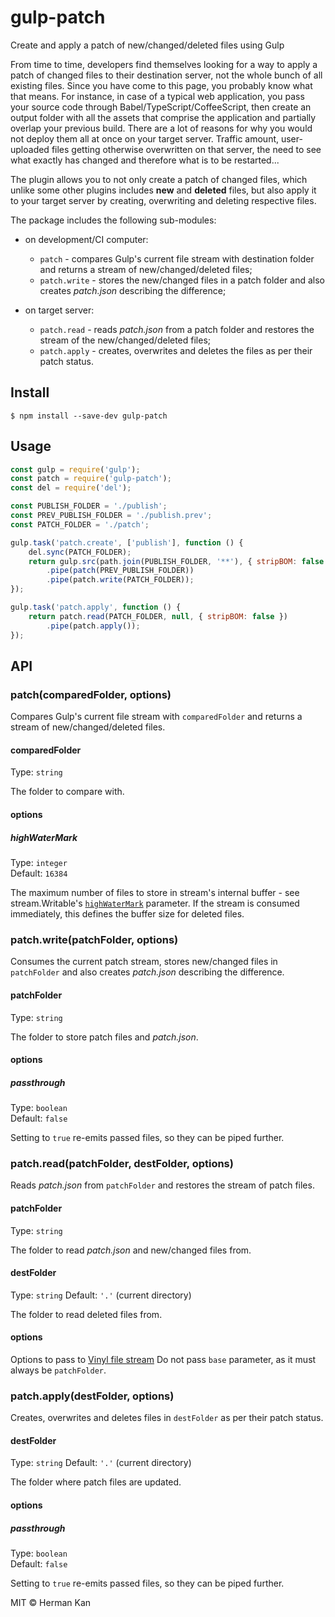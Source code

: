 # gulp-patch
Create and apply a patch of new/changed/deleted files using Gulp

From time to time, developers find themselves looking for a way to apply a patch of changed files to their destination server, not the whole bunch of all existing files. Since you have come to this page, you probably know what that means. For instance, in case of a typical web application, you pass your source code through Babel/TypeScript/CoffeeScript, then create an output folder with all the assets that comprise the application and partially overlap your previous build. There are a lot of reasons for why you would not deploy them all at once on your target server. Traffic amount, user-uploaded files getting otherwise overwritten on that server, the need to see what exactly has changed and therefore what is to be restarted...

The plugin allows you to not only create a patch of changed files, which unlike some other plugins includes **new** and **deleted** files, but also apply it to your target server by creating, overwriting and deleting respective files.

The package includes the following sub-modules:

- on development/CI computer:

  * `patch` - compares Gulp's current file stream with destination folder and returns a stream of new/changed/deleted files;
  * `patch.write` - stores the new/changed files in a patch folder and also creates *patch.json* describing the difference;

- on target server:

  * `patch.read` - reads *patch.json* from a patch folder and restores the stream of the new/changed/deleted files;
  * `patch.apply` - creates, overwrites and deletes the files as per their patch status.


## Install

```
$ npm install --save-dev gulp-patch
```

## Usage

```js
const gulp = require('gulp');
const patch = require('gulp-patch');
const del = require('del');

const PUBLISH_FOLDER = './publish';
const PREV_PUBLISH_FOLDER = './publish.prev';
const PATCH_FOLDER = './patch';

gulp.task('patch.create', ['publish'], function () {
	del.sync(PATCH_FOLDER);
	return gulp.src(path.join(PUBLISH_FOLDER, '**'), { stripBOM: false })
		.pipe(patch(PREV_PUBLISH_FOLDER))
		.pipe(patch.write(PATCH_FOLDER));
});

gulp.task('patch.apply', function () {
	return patch.read(PATCH_FOLDER, null, { stripBOM: false })
		.pipe(patch.apply());
});
```

## API

### patch(comparedFolder, options)

Compares Gulp's current file stream with `comparedFolder` and returns a stream of new/changed/deleted files.

#### comparedFolder

Type: `string`

The folder to compare with.

#### options

##### highWaterMark

Type: `integer`  
Default: `16384`

The maximum number of files to store in stream's internal buffer - see stream.Writable's [`highWaterMark`](https://nodejs.org/api/stream.html#stream_new_stream_writable_options) parameter. If the stream is consumed immediately, this defines the buffer size for deleted files.

### patch.write(patchFolder, options)

Consumes the current patch stream, stores new/changed files in `patchFolder` and also creates *patch.json* describing the difference.

#### patchFolder

Type: `string`

The folder to store patch files and *patch.json*.

#### options

##### passthrough

Type: `boolean`  
Default: `false`

Setting to `true` re-emits passed files, so they can be piped further.

### patch.read(patchFolder, destFolder, options)

Reads *patch.json* from `patchFolder` and restores the stream of patch files.

#### patchFolder

Type: `string`

The folder to read *patch.json* and new/changed files from.

#### destFolder

Type: `string` 
Default: `'.'` (current directory)

The folder to read deleted files from.

#### options

Options to pass to [Vinyl file stream](https://github.com/gulpjs/vinyl-fs#options) Do not pass `base` parameter, as it must always be `patchFolder`.

### patch.apply(destFolder, options)

Creates, overwrites and deletes files in `destFolder` as per their patch status.

#### destFolder

Type: `string` 
Default: `'.'` (current directory)

The folder where patch files are updated.

#### options

##### passthrough

Type: `boolean`  
Default: `false`

Setting to `true` re-emits passed files, so they can be piped further.


MIT © Herman Kan
